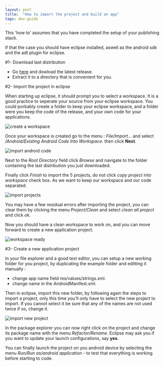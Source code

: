 ```yaml
---
layout: post
title:  "How to import the project and build an app"
tags: dev-guide
---
```


This 'how to' assumes that you have completed the setup of your publishing stack.

If that the case you should have eclipse installed, aswell as the android sdk and the adt plugin for eclipse.

#1- Download last distribution

* Go [here](https://github.com/b2renger/PdDroidPublisher/releases) and dowload the latest release. 
* Extract it to a directory that is convenient for you.


#2- Import the project in eclipse

When starting up eclipse, it should prompt you to select a workspace. It is a good practice to seperate your source from your eclipse workspace. You could porbably create a folder to keep your eclipse workspace, and a folder were you keep the code of the release, and your own code for your applications.

![create a workspace]({{site.baseurl}}/img/import_and_build/workspace_creation.png)

Once your workspace is created go to the menu : *File/Import...*
and select */Android/Existing Android Code Into Workspace.* then click **Next**.


![import android code]({{site.baseurl}}/img/import_and_build/import_android_code.png)

Next to the *Root Directory* field click *Browse* and navigate to the folder containing the last distribution you just downloaded.

Finally click *Finish* to import the 5 projects, do not click *copy project into workspace* check box. As we want to keep our workspace and our code separated.

![import projects]({{site.baseurl}}/img/import_and_build/import_dialog.png)

You may have a few residual errors after importing the project, you can clear them by clicking the menu *Project/Clean* and select *clean all project* and click *ok*.

Now you should have a clean workspace to work on, and you can move forward to create a new application project.

![workspace ready]({{site.baseurl}}/img/import_and_build/eclipse_workspace_ready.png)

#3- Create a new application project

In your file explorer and a good text editor, you can setup a new working folder for you project, by duplicating the example folder and editting it manually :

* change app name field res/values/strings.xml.
* change name in the AndroidManifest.xml.

Then in eclipse, import this new folder, by following again the steps to import a project, only this time you'll only have to select the new project to import. If you cannot select it be sure that any of the names are not used twice if so, change it.

![import new project]({{site.baseurl}}/img/import_and_build/import-new-project.png)

In the package explorer you can now right click on the project and change its package name with the menu *Refactor/Rename*. Eclipse may ask you if you want to update your launch configurations, say **yes**.

You can finally launch the project on you android device by selecting the menu *Run/Run as/android application* - to test that everything is working before starting to code.










